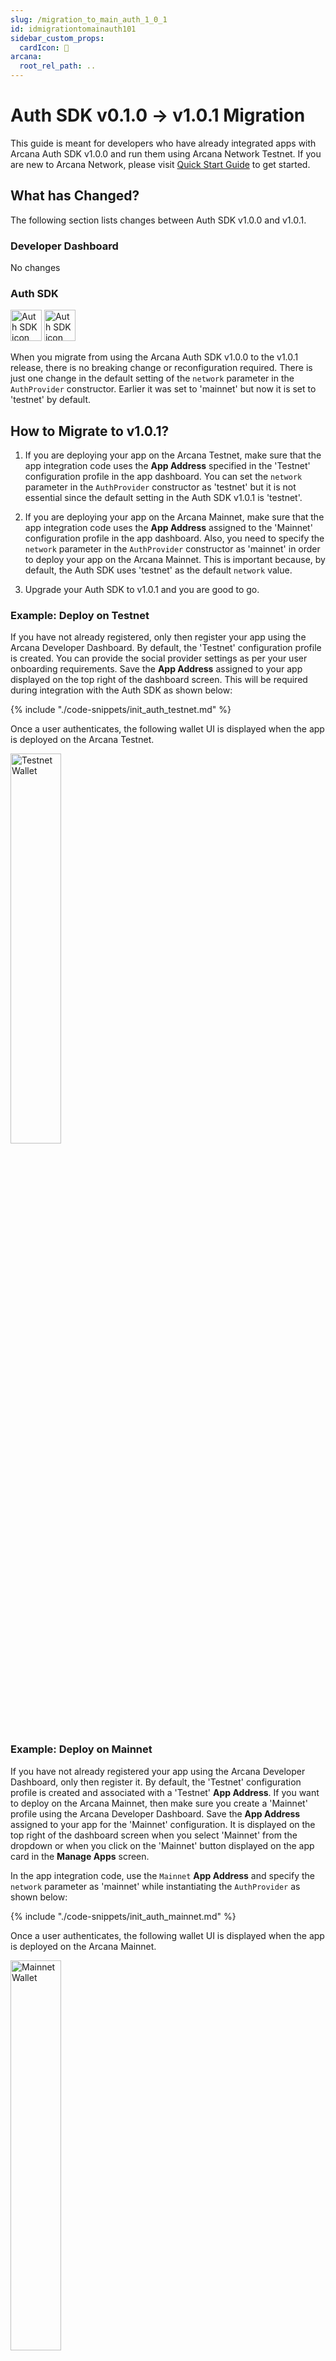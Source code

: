 ```yaml
---
slug: /migration_to_main_auth_1_0_1
id: idmigrationtomainauth101
sidebar_custom_props:
  cardIcon: 📂
arcana:
  root_rel_path: ..
---
```


# Auth SDK v0.1.0 -> v1.0.1 Migration

This guide is meant for developers who have already integrated apps with Arcana Auth SDK v1.0.0 and run them using Arcana Network Testnet. If you are new to Arcana Network, please visit [Quick Start Guide]({{page.meta.arcana.root_rel_path}}/walletsdk/wallet_qs.md) to get started.

## What has Changed?

The following section lists changes between Auth SDK v1.0.0 and v1.0.1. 

### Developer Dashboard

No changes

### Auth SDK

<img src="/img/icons/i_an_authsdk_light.png#only-light" alt="Auth SDK icon" width="50" />
<img src="/img/icons/i_an_authsdk_dark.png#only-dark" alt="Auth SDK icon" width="50" />

When you migrate from using the Arcana Auth SDK v1.0.0 to the v1.0.1 release, there is no breaking change or reconfiguration required. There is just one change in the default setting of the `network` parameter in the `AuthProvider` constructor. Earlier it was set to 'mainnet' but now it is set to 'testnet' by default.

## How to Migrate to v1.0.1?

1. If you are deploying your app on the Arcana Testnet, make sure that the app integration code uses the **App Address** specified in the 'Testnet' configuration profile in the app dashboard. You can set the `network` parameter in the `AuthProvider` constructor as 'testnet' but it is not essential since the default setting in the Auth SDK v1.0.1 is 'testnet'.

2. If you are deploying your app on the Arcana Mainnet, make sure that the app integration code uses the **App Address** assigned to the 'Mainnet' configuration profile in the app dashboard. Also, you need to specify the `network` parameter in the `AuthProvider` constructor as 'mainnet' in order to deploy your app on the Arcana Mainnet. This is important because, by default, the Auth SDK uses 'testnet' as the default `network` value.

3. Upgrade your Auth SDK to v1.0.1 and you are good to go. 

### Example: Deploy on Testnet
   
If you have not already registered, only then register your app using the Arcana Developer Dashboard. By default, the 'Testnet' configuration profile is created. You can provide the social provider settings as per your user onboarding requirements. Save the **App Address** assigned to your app displayed on the top right of the dashboard screen. This will be required during integration with the Auth SDK as shown below:
   
{% include "./code-snippets/init_auth_testnet.md" %}
   
Once a user authenticates, the following wallet UI is displayed when the app is deployed on the Arcana Testnet.
      
<img alt="Testnet Wallet" src="/img/an_migration_testnet_wallet.png" width="40%"/>
  
### Example: Deploy on Mainnet

If you have not already registered your app using the Arcana Developer Dashboard, only then register it. By default, the 'Testnet' configuration profile is created and associated with a 'Testnet' **App Address**. If you want to deploy on the Arcana Mainnet, then make sure you create a 'Mainnet' profile using the Arcana Developer Dashboard. Save the **App Address** assigned to your app for the 'Mainnet' configuration. It is displayed on the top right of the dashboard screen when you select 'Mainnet' from the dropdown or when you click on the 'Mainnet' button displayed on the app card in the **Manage Apps** screen.

In the app integration code, use the `Mainnet` **App Address** and specify the `network` parameter as 'mainnet' while instantiating the `AuthProvider` as shown below:
   
{% include "./code-snippets/init_auth_mainnet.md" %}
   
Once a user authenticates, the following wallet UI is displayed when the app is deployed on the Arcana Mainnet.
   
<img alt="Mainnet Wallet" src="/img/an_migration_mainnet_wallet.png" width="40%"/>

## What's New?

<img src="/img/icon_new_light.png#only-light" alt="New icon" width="50" /><img src="/img/icon_new_dark.png#only-dark" alt="New icon" width="50" />

There are no other new features in this release.

For more details about this release, see [Auth SDK v1.0.1 release notes]({{page.meta.arcana.root_rel_path}}/relnotes/rn_main_auth_v1.0.1.md) and [State of the Arcana Auth]({{page.meta.arcana.root_rel_path}}/state_of_the_ntwk.md).
